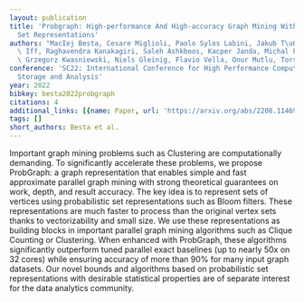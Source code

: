 ```yaml
---
layout: publication
title: 'Probgraph: High-performance And High-accuracy Graph Mining With Probabilistic
  Set Representations'
authors: "MacIej Besta, Cesare Miglioli, Paolo Sylos Labini, Jakub T\u011Btek, Patrick\
  \ Iff, Raghavendra Kanakagiri, Saleh Ashkboos, Kacper Janda, Michal Podstawski,\
  \ Grzegorz Kwasniewski, Niels Gleinig, Flavio Vella, Onur Mutlu, Torsten Hoefler"
conference: 'SC22: International Conference for High Performance Computing, Networking,
  Storage and Analysis'
year: 2022
bibkey: besta2022probgraph
citations: 4
additional_links: [{name: Paper, url: 'https://arxiv.org/abs/2208.11469'}]
tags: []
short_authors: Besta et al.
---
```

Important graph mining problems such as Clustering are computationally
demanding. To significantly accelerate these problems, we propose ProbGraph: a
graph representation that enables simple and fast approximate parallel graph
mining with strong theoretical guarantees on work, depth, and result accuracy.
The key idea is to represent sets of vertices using probabilistic set
representations such as Bloom filters. These representations are much faster to
process than the original vertex sets thanks to vectorizability and small size.
We use these representations as building blocks in important parallel graph
mining algorithms such as Clique Counting or Clustering. When enhanced with
ProbGraph, these algorithms significantly outperform tuned parallel exact
baselines (up to nearly 50x on 32 cores) while ensuring accuracy of more than
90% for many input graph datasets. Our novel bounds and algorithms based on
probabilistic set representations with desirable statistical properties are of
separate interest for the data analytics community.